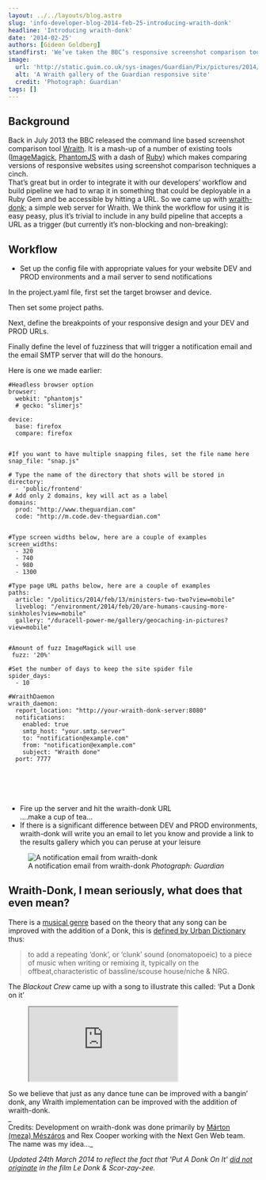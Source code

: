 ```yaml
---
layout: ../../layouts/blog.astro
slug: 'info-developer-blog-2014-feb-25-introducing-wraith-donk'
headline: 'Introducing wraith-donk'
date: '2014-02-25'
authors: [Gideon Goldberg]
standfirst: 'We’ve taken the BBC’s responsive screenshot comparison tool Wraith and put a donk on it!'
image:
  url: 'http://static.guim.co.uk/sys-images/Guardian/Pix/pictures/2014/2/20/1392915799521/fe5f2bbe-069e-4877-9966-d62c001bb0db-1024x768.png'
  alt: 'A Wraith gallery of the Guardian responsive site'
  credit: 'Photograph: Guardian'
tags: []
---
```


Background
----------

Back in July 2013 the BBC released the command line based screenshot comparison tool [Wraith](https://github.com/BBC-News/wraith). It is a mash-up of a number of existing tools ([ImageMagick](http://www.imagemagick.org/), [PhantomJS](http://phantomjs.org/) with a dash of [Ruby](https://www.ruby-lang.org/)) which makes comparing versions of responsive websites using screenshot comparison techniques a cinch.  
That’s great but in order to integrate it with our developers’ workflow and build pipeline we had to wrap it in something that could be deployable in a Ruby Gem and be accessible by hitting a URL. So we came up with [wraith-donk](https://github.com/guardian/wraith-donk); a simple web server for Wraith. We think the workflow for using it is easy peasy, plus it’s trivial to include in any build pipeline that accepts a URL as a trigger (but currently it’s non-blocking and non-breaking):

Workflow
--------

*   Set up the config file with appropriate values for your website DEV and PROD environments and a mail server to send notifications

In the project.yaml file, first set the target browser and device.

Then set some project paths.

Next, define the breakpoints of your responsive design and your DEV and PROD URLs.

Finally define the level of fuzziness that will trigger a notification email and the email SMTP server that will do the honours.

Here is one we made earlier:

```
#Headless browser option
browser:
  webkit: "phantomjs"
  # gecko: "slimerjs"

device:
  base: firefox
  compare: firefox


#If you want to have multiple snapping files, set the file name here
snap_file: "snap.js"

# Type the name of the directory that shots will be stored in
directory:
  - 'public/frontend'
# Add only 2 domains, key will act as a label
domains:
  prod: "http://www.theguardian.com"
  code: "http://m.code.dev-theguardian.com"


#Type screen widths below, here are a couple of examples
screen_widths:
  - 320
  - 740
  - 980
  - 1300

#Type page URL paths below, here are a couple of examples
paths:
  article: "/politics/2014/feb/13/ministers-two-two?view=mobile"
  liveblog: "/environment/2014/feb/20/are-humans-causing-more-sinkholes?view=mobile" 
  gallery: "/duracell-power-me/gallery/geocaching-in-pictures?view=mobile"


#Amount of fuzz ImageMagick will use
 fuzz: '20%'

#Set the number of days to keep the site spider file
spider_days:
  - 10

#WraithDaemon
wraith_daemon:
  report_location: "http://your-wraith-donk-server:8080"
  notifications:
    enabled: true
    smtp_host: "your.smtp.server"
    to: "notification@example.com"
    from: "notification@example.com"
    subject: "Wraith done"
  port: 7777






```

*   Fire up the server and hit the wraith-donk URL  
    ....make a cup of tea...
*   If there is a significant difference between DEV and PROD environments, wraith-donk will write you an email to let you know and provide a link to the results gallery which you can peruse at your leisure


   <figure>
   <img alt="A notification email from wraith-donk" src="https://i.guim.co.uk/img/static/sys-images/Guardian/Pix/pictures/2014/2/24/1393242514324/da7d898b-3909-4b0a-8c9b-35ff513da885-bestSizeAvailable.png?width=620&quality=45&auto=format&fit=max&dpr=2&s=be13e57ec6f100e9b37f495147e514de" loading="lazy" />
   <figcaption>
     A notification email from wraith-donk
    <i>Photograph: Guardian</i>
    </figcaption>
    </figure>

Wraith-Donk, I mean seriously, what does that even mean?
--------------------------------------------------------

There is a [musical genre](http://www.vice.com/en_uk/read/put-a-donk-518-v16n2) based on the theory that any song can be improved with the addition of a Donk, this is [defined by Urban Dictionary](http://www.urbandictionary.com/define.php?term=put%20a%20donk%20on%20it&defid=3362031) thus:

> to add a repeating ‘donk’, or ‘clunk’ sound (onomatopoeic) to a piece of music when writing or remixing it, typically on the offbeat,characteristic of bassline/scouse house/niche & NRG.

The _Blackout Crew_ came up with a song to illustrate this called: ‘Put a Donk on it’

<figure>
                <iframe class="video" src="https://www.youtube-nocookie.com/embed/ckMvj1piK58?wmode=opaque&feature=oembed" title="Blackout Crew - Put A Donk On It" allow="accelerometer; autoplay; encrypted-media; picture-in-picture; web-share" allowfullscreen></iframe>
            </figure>

So we believe that just as any dance tune can be improved with a bangin’ donk, any Wraith implementation can be improved with the addition of wraith-donk.  
_  
Credits: Development on wraith-donk was done primarily by [Márton  
(meza) Mészáros](https://twitter.com/vsbmeza) and Rex Cooper working with the Next Gen Web team. The name was my idea..._

_Updated 24th March 2014 to reflect the fact that 'Put A Donk On It' [did not originate](http://www.vice.com/en_uk/read/put-a-donk-518-v16n2) in the film Le Donk & Scor-zay-zee._

